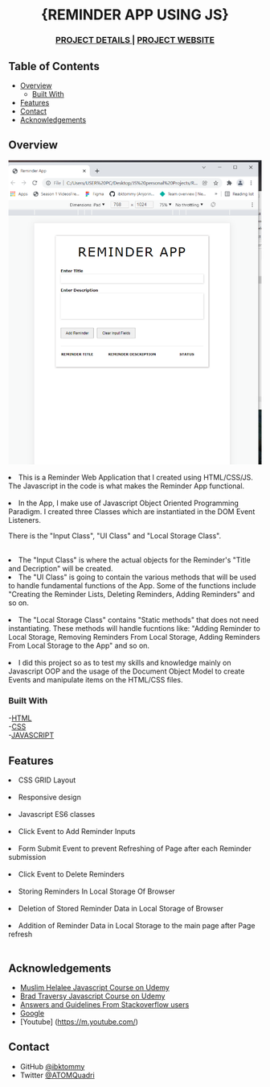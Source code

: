 <!-- Please update value in the {}  -->

<h1 align="center">{REMINDER APP USING JS}</h1>

<div align="center">
  <h3>
    <a href="{https://github.com/ibktommy/Javascript-REMINDER-APP}">
      PROJECT DETAILS
    </a>
    <span> | </span>
    <a href="https://ibktommy-my-team-page-devchallenge.netlify.app/">
      PROJECT WEBSITE
    </a>
  </h3>
</div>

<!-- TABLE OF CONTENTS -->

## Table of Contents

-   [Overview](#overview)
    -   [Built With](#built-with)
-   [Features](#features)
-   [Contact](#contact)
-   [Acknowledgements](#acknowledgements)

<!-- OVERVIEW -->

## Overview

![screenshot](https://github.com/ibktommy/Javascript-REMINDER-APP/blob/master/ScreenshotReminderApp.png)

<li> This is a Reminder Web Application that I created using HTML/CSS/JS. The Javascript in the code is what makes the Reminder App functional.</li> <br>

<li> In the App, I make use of Javascript Object Oriented Programming Paradigm. I created three Classes which are instantiated in the DOM Event Listeners.<br>
<p>There is the "Input Class", "UI Class" and "Local Storage Class".</li><br>

<li> The "Input Class" is where the actual objects for the Reminder's "Title and Decription" will be created.</li>

<li> The "UI Class" is going to contain the various methods that will be used to handle fundamental functions of the App. Some 
of the functions include "Creating the Reminder Lists, Deleting Reminders, Adding Reminders" and so on.</li><br>

<li> The "Local Storage Class" contains "Static methods" that does not need instantiating. These methods will handle fucntions like:
"Adding Reminder to Local Storage, Removing Reminders From Local Storage, Adding Reminders From Local Storage to the App" and so on.</li>
<br>

<li> I did this project so as to test my skills and knowledge mainly on Javascript OOP and the usage of the Document Object Model to create
Events and manipulate items on the HTML/CSS files.</li>

### Built With

<!-- This section should list any major frameworks that you built your project using. -->

-[HTML](https://html.com/)<br> -[CSS](https://developer.mozilla.org/en-US/docs/Web/CSS)<br> -[JAVASCRIPT](https://developer.mozilla.org/en-US/docs/Web/Javascript)<br>

## Features

<!-- List the features of your application -->

<li>CSS GRID Layout</li><br>
<li>Responsive design</li><br>
<li>Javascript ES6 classes</li><br>
<li>Click Event to Add Reminder Inputs</li><br>
<li>Form Submit Event to prevent Refreshing of Page after each Reminder submission</li><br>
<li>Click Event to Delete Reminders</li><br>
<li>Storing Reminders In Local Storage Of Browser</li><br>
<li>Deletion of Stored Reminder Data in Local Storage of Browser</li><br>
<li>Addition of Reminder Data in Local Storage to the main page after Page refresh</li><br>

## Acknowledgements

<!-- This section should list any articles or add-ons/plugins that helps you to complete the project. -->

-   [Muslim Helalee Javascript Course on Udemy](https://www.udemy.com/course/javascript-zero-to-expert-the-complete-modern-guide-build-real-apps/?src=sac&kw=Javascript+developer+boot)<br>
-   [Brad Traversy Javascript Course on Udemy](https://www.udemy.com/modern-javascript-from-the-beginning/)<br>
-   [Answers and Guidelines From Stackoverflow users](https://stackoverflow.com/)<br>
-   [Google](https://www.google.com/)<br>
-   [Youtube] (https://m.youtube.com/)<br>

## Contact

-   GitHub [@ibktommy](https://github.com/ibktommy)
-   Twitter [@ATOMQuadri](https://twitter.com/ATOMQuadri)
